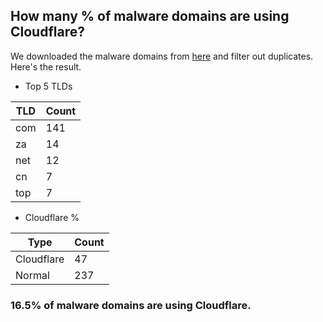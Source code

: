 ## How many % of malware domains are using Cloudflare?


We downloaded the malware domains from [here](https://urlhaus.abuse.ch) and filter out duplicates.
Here's the result.


[//]: # (start replacement)


- Top 5 TLDs

| TLD | Count |
| --- | --- |
| com | 141 |
| za | 14 |
| net | 12 |
| cn | 7 |
| top | 7 |


- Cloudflare %

| Type | Count |
| --- | --- |
| Cloudflare | 47 |
| Normal | 237 |


### 16.5% of malware domains are using Cloudflare.